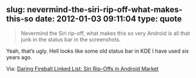 slug: nevermind-the-siri-rip-off-what-makes-this-so
date: 2012-01-03 09:11:04
type: quote
---

> Nevermind the Siri rip-off, what makes this so very Android is all that junk in the status bar in the screenshots.

Yeah, that’s ugly. Hell looks like some old status bar in KDE I have used six years ago.

 Via: [Daring Fireball Linked List: Siri Rip-Offs in Android Market](http://daringfireball.net/linked/2012/01/02/siri-rips)
